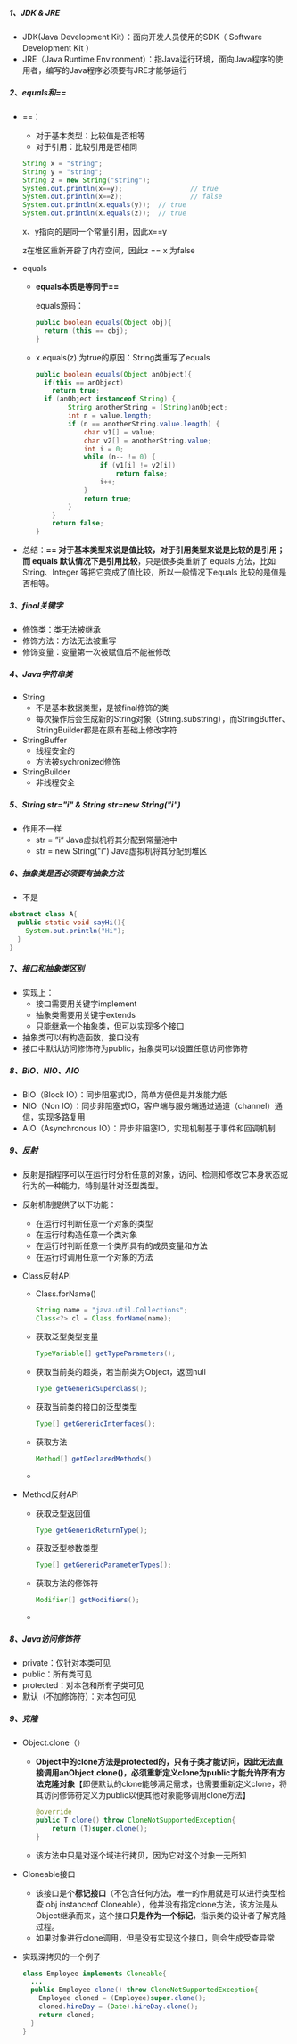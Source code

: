 ##### 1、JDK & JRE

- JDK(Java Development Kit）：面向开发人员使用的SDK（ Software Development Kit ）
- JRE（Java Runtime Environment）：指Java运行环境，面向Java程序的使用者，编写的Java程序必须要有JRE才能够运行

##### 2、equals和==

- ==：

  - 对于基本类型：比较值是否相等
  - 对于引用：比较引用是否相同

  ```java
  String x = "string";
  String y = "string";
  String z = new String("string");
  System.out.println(x==y); 				// true
  System.out.println(x==z); 				// false
  System.out.println(x.equals(y));  // true
  System.out.println(x.equals(z));  // true
  ```

  x、y指向的是同一个常量引用，因此x==y

  z在堆区重新开辟了内存空间，因此z ==  x 为false

- equals

  - **equals本质是等同于==**

    equals源码：

    ```java
    public boolean equals(Object obj){
      return (this == obj);
    }
    ```

  - x.equals(z) 为true的原因：String类重写了equals

    ```java
    public boolean equals(Object anObject){
      if(this == anObject)
       	return true;
      if (anObject instanceof String) {
            String anotherString = (String)anObject;
            int n = value.length;
            if (n == anotherString.value.length) {
                char v1[] = value;
                char v2[] = anotherString.value;
                int i = 0;
                while (n-- != 0) {
                    if (v1[i] != v2[i])
                        return false;
                    i++;
                }
                return true;
            }
        }
        return false;
    }
    ```

- 总结：**== 对于基本类型来说是值比较，对于引用类型来说是比较的是引用；而 equals 默认情况下是引用比较**，只是很多类重新了 equals 方法，比如 String、Integer 等把它变成了值比较，所以一般情况下equals 比较的是值是否相等。

##### 3、final关键字

- 修饰类：类无法被继承
- 修饰方法：方法无法被重写
- 修饰变量：变量第一次被赋值后不能被修改

##### 4、Java字符串类

- String
  - 不是基本数据类型，是被final修饰的类
  - 每次操作后会生成新的String对象（String.substring），而StringBuffer、StringBuilder都是在原有基础上修改字符
- StringBuffer
  - 线程安全的
  - 方法被sychronized修饰
- StringBuilder
  - 非线程安全

##### 5、String str="i" & String str=new String("i")

- 作用不一样
  - str = ”i“ Java虚拟机将其分配到常量池中
  - str = new String("i") Java虚拟机将其分配到堆区

##### 6、抽象类是否必须要有抽象方法

- 不是

```java
abstract class A{
  public static void sayHi(){
    System.out.println("Hi");
  }
}
```

##### 7、接口和抽象类区别

- 实现上：
  - 接口需要用关键字implement
  - 抽象类需要用关键字extends
  - 只能继承一个抽象类，但可以实现多个接口
-  抽象类可以有构造函数，接口没有
- 接口中默认访问修饰符为public，抽象类可以设置任意访问修饰符

##### 8、BIO、NIO、AIO

- BIO（Block IO）：同步阻塞式IO，简单方便但是并发能力低
- NIO（Non IO）：同步非阻塞式IO，客户端与服务端通过通道（channel）通信，实现多路复用
- AIO（Asynchronous IO）：异步非阻塞IO，实现机制基于事件和回调机制

##### 9、反射

- 反射是指程序可以在运行时分析任意的对象，访问、检测和修改它本身状态或行为的一种能力，特别是针对泛型类型。

- 反射机制提供了以下功能：

  - 在运行时判断任意一个对象的类型
  - 在运行时构造任意一个类对象
  - 在运行时判断任意一个类所具有的成员变量和方法
  - 在运行时调用任意一个对象的方法

- Class反射API

  - Class.forName()

    ```java
    String name = "java.util.Collections";
    Class<?> cl = Class.forName(name);
    ```

  - 获取泛型类型变量

    ```java
    TypeVariable[] getTypeParameters();
    ```

    

  - 获取当前类的超类，若当前类为Object，返回null

    ```java
    Type getGenericSuperclass();
    ```

    

  - 获取当前类的接口的泛型类型

    ```java
    Type[] getGenericInterfaces();
    ```

    

  - 获取方法

    ```java
    Method[] getDeclaredMethods()
    ```

    

  - 

- Method反射API

  - 获取泛型返回值

    ```java
    Type getGenericReturnType();
    ```

    

  - 获取泛型参数类型

    ```java
    Type[] getGenericParameterTypes();
    ```

    

  - 获取方法的修饰符

    ```java
    Modifier[] getModifiers();
    ```

    

  - 

  

##### 8、Java访问修饰符

- private：仅针对本类可见
- public：所有类可见
- protected：对本包和所有子类可见
- 默认（不加修饰符）：对本包可见

##### 9、克隆

- Object.clone（）

  - **Object中的clone方法是protected的，只有子类才能访问，因此无法直接调用anObject.clone()，必须重新定义clone为public才能允许所有方法克隆对象**【即便默认的clone能够满足需求，也需要重新定义clone，将其访问修饰符定义为public以便其他对象能够调用clone方法】

    ```java
    @override
    public T clone() throw CloneNotSupportedException{
      	return (T)super.clone();
    }
    ```

    

  - 该方法中只是对逐个域进行拷贝，因为它对这个对象一无所知

- Cloneable接口

  - 该接口是个**标记接口**（不包含任何方法，唯一的作用就是可以进行类型检查 obj instanceof Cloneable），他并没有指定clone方法，该方法是从Object继承而来，这个接口**只是作为一个标记**，指示类的设计者了解克隆过程。
  - 如果对象进行clone调用，但是没有实现这个接口，则会生成受查异常

- 实现深拷贝的一个例子

  ```java
  class Employee implements Cloneable{
    ...	
    public Employee clone() throw CloneNotSupportedException{
      Employee cloned = (Employee)super.clone();
      cloned.hireDay = (Date).hireDay.clone();
      return cloned;
  	}
  }
  ```

  